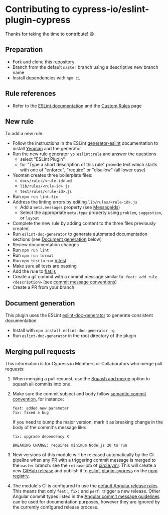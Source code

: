 # Contributing to cypress-io/eslint-plugin-cypress

Thanks for taking the time to contribute! :smile:

## Preparation

- Fork and clone this repository
- Branch from the default `master` branch using a descriptive new branch name
- Install dependencies with `npm ci`

## Rule references

- Refer to the [ESLint documentation](https://eslint.org/docs/latest/) and the [Custom Rules](https://eslint.org/docs/latest/extend/custom-rules) page

## New rule

To add a new rule:

- Follow the instructions in the ESLint [generator-eslint](https://www.npmjs.com/package/generator-eslint) documentation to install [Yeoman](https://www.npmjs.com/package/yo) and the generator
- Run the new rule generator `yo eslint:rule` and answer the questions
  - select "ESLint Plugin"
  - for "Type a short description of this rule" provide text which starts with one of "enforce", "require" or "disallow" (all lower case)
- Yeoman creates three boilerplate files:
  - `docs/rules/<rule-id>.md`
  - `lib/rules/<rule-id>.js`
  - `test/rules/<rule-id>.js`
- Run `npm run lint-fix`
- Address the linting errors by editing `lib/rules/<rule-id>.js`
  - Add a `meta.messages` property (see [MessageIds](https://eslint.org/docs/latest/extend/custom-rules#messageids))
  - Select the appropriate `meta.type` property using `problem`, `suggestion`, or `layout`
- Complete the new rule by adding content to the three files previously created
- Run `eslint-doc-generator` to generate automated documentation sections (see [Document generation](#document-generation) below)
- Review documentation changes
- Run `npm run lint`
- Run `npm run format`
- Run `npm test` to run [Vitest](https://vitest.dev/)
- Make sure all tests are passing
- Add the rule to [flat.js](https://github.com/cypress-io/eslint-plugin-cypress/blob/master/lib/flat.js)
- Create a git commit with a commit message similar to: `feat: add rule <description>` (see [commit message conventions](https://github.com/semantic-release/semantic-release#commit-message-format))
- Create a PR from your branch

## Document generation

This plugin uses the ESLint [eslint-doc-generator](https://www.npmjs.com/package/eslint-doc-generator) to generate consistent documentation.

- Install with `npm install eslint-doc-generator -g`
- Run `eslint-doc-generator` in the root directory of the plugin

## Merging pull requests

This information is for Cypress.io Members or Collaborators who merge pull requests:

1. When merging a pull request, use the [Squash and merge](https://docs.github.com/en/repositories/configuring-branches-and-merges-in-your-repository/configuring-pull-request-merges/about-merge-methods-on-github#squashing-your-merge-commits) option to squash all commits into one.
1. Make sure the commit subject and body follow [semantic commit convention](https://semantic-release.gitbook.io/semantic-release/#commit-message-format), for instance:

   ```text
   feat: added new parameter
   fix: fixed a bug
   ```

   If you need to bump the major version, mark it as breaking change in the body of the commit's message like:

   ```text
   fix: upgrade dependency X

   BREAKING CHANGE: requires minimum Node.js 20 to run
   ```

1. New versions of this module will be released automatically by the CI pipeline when any PR with a triggering commit message is merged to the `master` branch: see the `release` job of [circle.yml](circle.yml).
   This will create a new [GitHub release](https://github.com/cypress-io/eslint-plugin-cypress/releases) and publish it to [eslint-plugin-cypress](https://www.npmjs.com/package/eslint-plugin-cypress) on the [npm registry](https://docs.npmjs.com/about-the-public-npm-registry).
1. The module's CI is configured to use the [default Angular release rules](https://github.com/semantic-release/commit-analyzer/blob/master/lib/default-release-rules.js).
   This means that only `feat:`, `fix:` and `perf:` trigger a new release.
   Other Angular commit types listed in the [Angular commit message guidelines](https://github.com/angular/angular/blob/main/contributing-docs/commit-message-guidelines.md) can be used for documentation purposes, however they are ignored by the currently configured release process.
